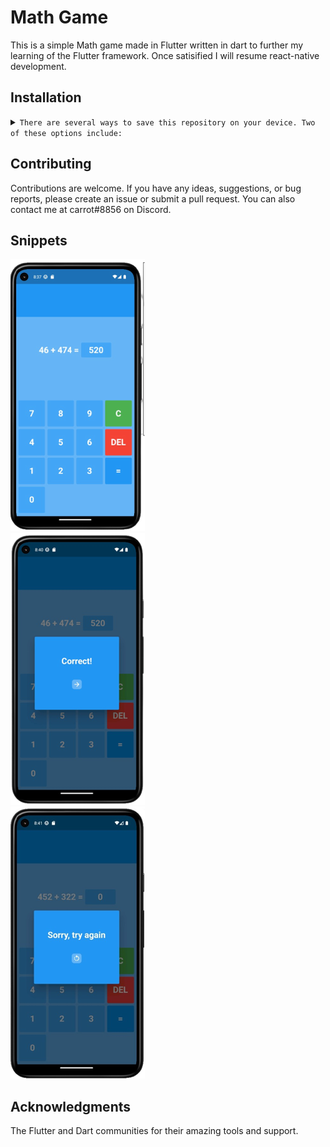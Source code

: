 # Math Game

This is a simple Math game made in Flutter written in dart to further my learning of the Flutter framework. Once satisified I will resume react-native development.


## Installation
<details>
<summary>
  <code>There are several ways to save this repository on your device. Two of these options include:</code>
</summary>

- [Downloading repository as ZIP](https://github.com/carrot2803/math-flutter-game/archive/refs/heads/master.zip)
- Running the following command in a terminal, provided the [GitHub CLI](https://cli.github.com/) has been previously installed:
```sh
git clone https://github.com/carrot2803/math-flutter-game.git
```

<code>Install Flutter and dependencies:  </code>
You can download and install Flutter from the official Flutter website: https://flutter.dev

Run the following command to install the required dependencies:
```sh
flutter pub get
```
Run the app: Connect your device or emulator, and run the following command to launch the app:
```sh
flutter run
```
</details>

## Contributing

Contributions are welcome. If you have any ideas, suggestions, or bug reports, please create an issue or submit a pull request. You can also contact me at carrot#8856 on Discord.

## Snippets
![Screenshot 1](screenshots/screenshot0.png)<br/>
![Screenshot 2](screenshots/screenshot1.png)<br/>
![Screenshot 3](screenshots/screenshot2.png)

## Acknowledgments

The Flutter and Dart communities for their amazing tools and support.

